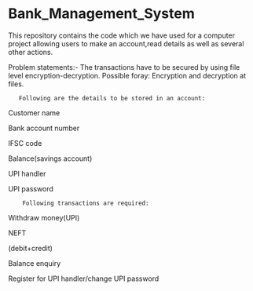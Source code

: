 # Bank_Management_System

This repository contains the code which we have used for a computer project allowing users to make an account,read details as well as several other actions.

Problem statements:-
The transactions have to be secured by using file level encryption-decryption.
Possible foray: Encryption and decryption at files.

       Following are the details to be stored in an account:

 Customer name

 Bank account number

 IFSC code

 Balance(savings account)

 UPI handler

 UPI password

        Following transactions are required:

 Withdraw money(UPI)

 NEFT

 (debit+credit) 

 Balance enquiry

 Register for UPI handler/change UPI password
